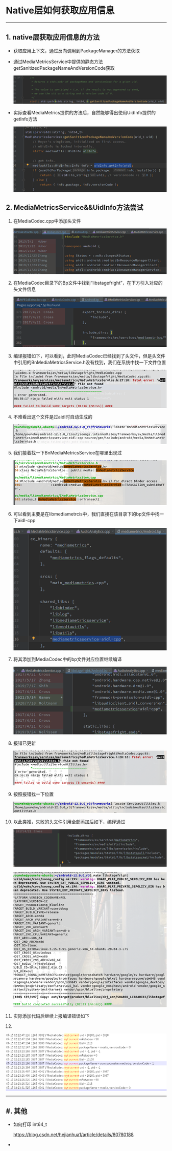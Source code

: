 # Native层如何获取应用信息

---

## 1. native层获取应用信息的方法

- 获取应用上下文，通过反向调用到PackageManager的方法获取

- 通过MediaMetricsService中提供的静态方法getSanitizedPackageNameAndVersionCode获取

  ![image-20231224084554503](Native层获取应用信息.assets/image-20231224084554503.png)

- 实际查看MediaMetrics提供的方法后，自然能够得出使用UidInfo提供的getInfo方法

  ![image-20231224084700774](Native层获取应用信息.assets/image-20231224084700774.png)



## 2. MediaMetricsService&&UidInfo方法尝试

1. 在MediaCodec.cpp中添加头文件

   ![image-20231224085111868](Native层获取应用信息.assets/image-20231224085111868.png)

2. 在MediaCodec目录下的Bp文件中找到“libstagefright”，在下方引入对应的头文件信息

   ![image-20231224085228343](Native层获取应用信息.assets/image-20231224085228343.png)

3. 编译报错如下，可以看到，此时MediaCodec已经找到了头文件，但是头文件中引用的BnMediaMetricsService.h没有找到，我们在系统中找一下文件位置

   ![image-20231224085315356](Native层获取应用信息.assets/image-20231224085315356.png)

4. 不难看出这个文件是过aidl时自动生成的

   ![image-20231224085721219](Native层获取应用信息.assets/image-20231224085721219.png)

5. 我们接着找一下BnMediaMetricsService在哪里出现过

   ![image-20231224094523413](Native层获取应用信息.assets/image-20231224094523413.png)

6. 可以看到主要是在libmediametrcis中，我们直接在该目录下的bp文件中找一下aidl-cpp

   ![image-20231224094713651](Native层获取应用信息.assets/image-20231224094713651.png)

7. 将其添加到MediaCodec中的bp文件对应位置继续编译

   ![image-20231224094829176](Native层获取应用信息.assets/image-20231224094829176.png)

8. 报错已更新

   ![image-20231224094857352](Native层获取应用信息.assets/image-20231224094857352.png)

9. 按照报错找一下位置

   ![image-20231224095029231](Native层获取应用信息.assets/image-20231224095029231.png)

10. 以此类推，失败的头文件引用全部添加后如下，编译通过

    ![image-20231224101043304](Native层获取应用信息.assets/image-20231224101043304.png)

    ![image-20231224101103894](Native层获取应用信息.assets/image-20231224101103894.png)

11. 实际添加代码后继续上报编译错误如下

    

12. 



![image-20231224220659108](Native层获取应用信息.assets/image-20231224220659108.png)



---

## #. 其他

- 如何打印 int64_t

  https://blog.csdn.net/hejianhua1/article/details/80780188

- 